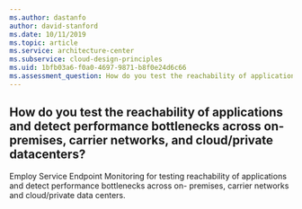 ```yaml
---
ms.author: dastanfo
author: david-stanford
ms.date: 10/11/2019
ms.topic: article
ms.service: architecture-center
ms.subservice: cloud-design-principles
ms.uid: 1bfb03a6-f0a0-4697-9871-b8f0e24d6c66
ms.assessment_question: How do you test the reachability of applications and detect performance bottlenecks across on- premises, carrier networks, and cloud/private datacenters?
---
```

## How do you test the reachability of applications and detect performance bottlenecks across on- premises, carrier networks, and cloud/private datacenters?


Employ Service Endpoint Monitoring for testing reachability of applications and detect performance bottlenecks across on- premises, carrier networks and cloud/private data centers.